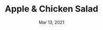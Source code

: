---
title: "Apple & Chicken Salad"
date: "Mar 13, 2021"
prepTime: "10 min" 
cookingTime: "0 min"
totalTime: "10 min"
topic: "Salad"
originalLink: "https://www.myplate.gov/recipes/myplate-cnpp/apple-chicken-salad"
scottRating: 2
ingredients: [
  {
    name: Red Apple,
    ndbNo: 09003,
    amount: 2,
    metric: 350g,
    unit: qty
  },
  {
    name: Celery Stalks,
    preparation: ", diced",
    metric: 100g,
    amount: 2,
    unit: qty
  },
  {
    name: Chicken Breast,
    amount: 2,
    metric: 350g,
    unit: qty
  },
  {
    name: Plain Non-Fat Greek Yogurt,
    amount: .25,
    metric: 70g,
    unit: cup,
  },
  {
    name: Black Pepper,
    amount: .125,
    metric: 4g,
    unit: tsp,
  },
  {
    name: "Lettuce",
    preparation: ", Bibb, Romaine, green, or red leaf",
    amount: 16,
    unit: count
  }
]
directions: [
  "Cut and core the apples, chop them.",
  "Mix all the ingredients together in a bowl (except for the lettuce).",
  "Wrap in lettuce."
]

---